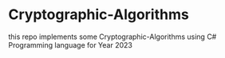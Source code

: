 # Cryptographic-Algorithms
this repo implements some Cryptographic-Algorithms  using C# Programming language for Year 2023
